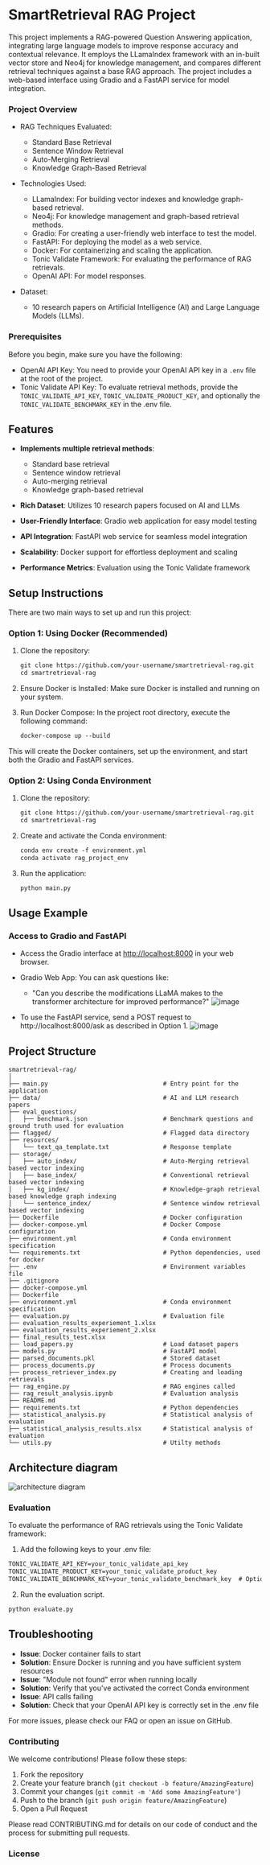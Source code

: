 # SmartRetrieval RAG Project

This project implements a RAG-powered Question Answering application, integrating large language models to improve response accuracy and contextual relevance. It employs the LLamaIndex framework with an in-built vector store and Neo4j for knowledge management, and compares different retrieval techniques against a base RAG approach. The project includes a web-based interface using Gradio and a FastAPI service for model integration.

### Project Overview
- RAG Techniques Evaluated:

  - Standard Base Retrieval
  - Sentence Window Retrieval
  - Auto-Merging Retrieval
  - Knowledge Graph-Based Retrieval
- Technologies Used:

  - LLamaIndex: For building vector indexes and knowledge graph-based retrieval.
  - Neo4j: For knowledge management and graph-based retrieval methods.
  - Gradio: For creating a user-friendly web interface to test the model.
  - FastAPI: For deploying the model as a web service.
  - Docker: For containerizing and scaling the application.
  - Tonic Validate Framework: For evaluating the performance of RAG retrievals.
  - OpenAI API: For model responses.
- Dataset:

  - 10 research papers on Artificial Intelligence (AI) and Large Language Models (LLMs).

### Prerequisites
Before you begin, make sure you have the following:

- OpenAI API Key: You need to provide your OpenAI API key in a ```.env``` file at the root of the project.
- Tonic Validate API Key: To evaluate retrieval methods, provide the ```TONIC_VALIDATE_API_KEY```, ```TONIC_VALIDATE_PRODUCT_KEY```, and optionally the ```TONIC_VALIDATE_BENCHMARK_KEY``` in the .env file.

## Features

- **Implements multiple retrieval methods**:
  - Standard base retrieval
  - Sentence window retrieval
  - Auto-merging retrieval
  - Knowledge graph-based retrieval

- **Rich Dataset**: Utilizes 10 research papers focused on AI and LLMs
- **User-Friendly Interface**: Gradio web application for easy model testing
- **API Integration**: FastAPI web service for seamless model integration
- **Scalability**: Docker support for effortless deployment and scaling
- **Performance Metrics**: Evaluation using the Tonic Validate framework

## Setup Instructions

There are two main ways to set up and run this project:

### Option 1: Using Docker (Recommended)
1. Clone the repository:
   ```markdown
   git clone https://github.com/your-username/smartretrieval-rag.git
   cd smartretrieval-rag
   ```
2. Ensure Docker is Installed: Make sure Docker is installed and running on your system.

3. Run Docker Compose: In the project root directory, execute the following command:
   ```markdown
   docker-compose up --build
   ```
This will create the Docker containers, set up the environment, and start both the Gradio and FastAPI services.

### Option 2: Using Conda Environment

1. Clone the repository:
   ```markdown
   git clone https://github.com/your-username/smartretrieval-rag.git
   cd smartretrieval-rag
   ```
2. Create and activate the Conda environment:
   ```markdown
   conda env create -f environment.yml
   conda activate rag_project_env
   ```
3. Run the application:
   ```markdown
   python main.py
   ```
## Usage Example

### Access to Gradio and FastAPI
- Access the Gradio interface at [http://localhost:8000](http://localhost:8000/) in your web browser.
- Gradio Web App: You can ask questions like:
  - "Can you describe the modifications LLaMA makes to the transformer architecture for improved performance?"
  ![image](https://github.com/user-attachments/assets/dc7c326f-93e1-4641-81d5-b23850a76e73)

- To use the FastAPI service, send a POST request to http://localhost:8000/ask as described in Option 1.
  ![image](https://github.com/user-attachments/assets/e163d19c-1fec-490b-877b-99f424ef2e42)

## Project Structure

```plaintext
smartretrieval-rag/
│
├── main.py                                # Entry point for the application
├── data/                                  # AI and LLM research papers
├── eval_questions/
│   ├── benchmark.json                     # Benchmark questions and ground truth used for evaluation
├── flagged/                               # Flagged data directory
├── resources/
│   └── text_qa_template.txt               # Response template
├── storage/
│   ├── auto_index/                        # Auto-Merging retrieval based vector indexing
│   ├── base_index/                        # Conventional retrieval based vector indexing
│   ├── kg_index/                          # Knowledge-graph retrieval based knowledge graph indexing
│   └── sentence_index/                    # Sentence window retrieval based vector indexing
├── Dockerfile                             # Docker configuration
├── docker-compose.yml                     # Docker Compose configuration
├── environment.yml                        # Conda environment specification
└── requirements.txt                       # Python dependencies, used for docker
├── .env                                   # Environment variables file
├── .gitignore      
├── docker-compose.yml
├── Dockerfile
├── environment.yml                        # Conda environment specification
├── evaluation.py                          # Evaluation file
├── evaluation_results_experiement_1.xlsx
├── evaluation_results_experiement_2.xlsx
├── final_results_test.xlsx              
├── load_papers.py                         # Load dataset papers
├── models.py                              # FastAPI model
├── parsed_documents.pkl                   # Stored dataset
├── process_documents.py                   # Process documents
├── process_retriever_index.py             # Creating and loading retrievals
├── rag_engine.py                          # RAG engines called
├── rag_result_analysis.ipynb              # Evaluation analysis
├── README.md
├── requirements.txt                       # Python dependencies
├── statistical_analysis.py                # Statistical analysis of evaluation
├── statistical_analysis_results.xlsx      # Statistical analysis of evaluation
└── utils.py                               # Utilty methods
```
## Architecture diagram
![architecture diagram](https://github.com/user-attachments/assets/9e620a12-9c23-4159-b242-207cc2a21f9e)

### Evaluation
To evaluate the performance of RAG retrievals using the Tonic Validate framework:

1. Add the following keys to your .env file:
  ```markdown
  TONIC_VALIDATE_API_KEY=your_tonic_validate_api_key
  TONIC_VALIDATE_PRODUCT_KEY=your_tonic_validate_product_key
  TONIC_VALIDATE_BENCHMARK_KEY=your_tonic_validate_benchmark_key  # Optional
  ```
2. Run the evaluation script.
  ```markdown
  python evaluate.py
  ```
## Troubleshooting

- **Issue**: Docker container fails to start
- **Solution**: Ensure Docker is running and you have sufficient system resources
- **Issue**: "Module not found" error when running locally
- **Solution**: Verify that you've activated the correct Conda environment
- **Issue**: API calls failing
- **Solution**: Check that your OpenAI API key is correctly set in the .env file

For more issues, please check our FAQ or open an issue on GitHub.

### Contributing
We welcome contributions! Please follow these steps:

1. Fork the repository
2. Create your feature branch (```git checkout -b feature/AmazingFeature```)
3. Commit your changes (```git commit -m 'Add some AmazingFeature'```)
4. Push to the branch (```git push origin feature/AmazingFeature```)
5. Open a Pull Request

Please read CONTRIBUTING.md for details on our code of conduct and the process for submitting pull requests.

### License
